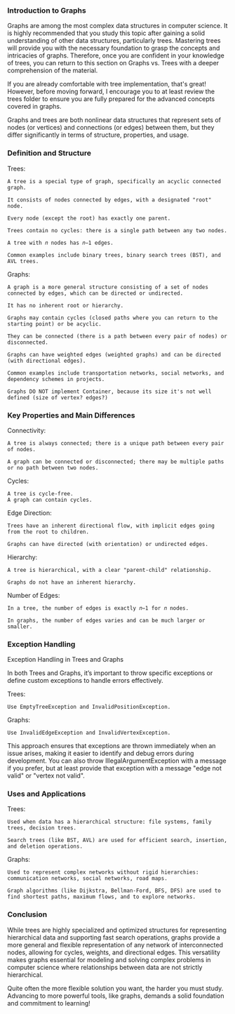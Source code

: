 ### Introduction to Graphs

Graphs are among the most complex data structures in computer science. It is highly recommended that you study this topic after gaining a solid understanding of other data structures, particularly trees. Mastering trees will provide you with the necessary foundation to grasp the concepts and intricacies of graphs. Therefore, once you are confident in your knowledge of trees, you can return to this section on Graphs vs. Trees with a deeper comprehension of the material.

If you are already comfortable with tree implementation, that's great! However, before moving forward, I encourage you to at least review the trees folder to ensure you are fully prepared for the advanced concepts covered in graphs.

Graphs and trees are both nonlinear data structures that represent sets of nodes (or vertices) and connections (or edges) between them, but they differ significantly in terms of structure, properties, and usage.

### Definition and Structure

Trees:

    A tree is a special type of graph, specifically an acyclic connected graph.

    It consists of nodes connected by edges, with a designated "root" node.

    Every node (except the root) has exactly one parent.

    Trees contain no cycles: there is a single path between any two nodes.

    A tree with 𝑛 nodes has 𝑛−1 edges.

    Common examples include binary trees, binary search trees (BST), and AVL trees.

Graphs:

    A graph is a more general structure consisting of a set of nodes connected by edges, which can be directed or undirected.

    It has no inherent root or hierarchy.

    Graphs may contain cycles (closed paths where you can return to the starting point) or be acyclic.

    They can be connected (there is a path between every pair of nodes) or disconnected.

    Graphs can have weighted edges (weighted graphs) and can be directed (with directional edges).

    Common examples include transportation networks, social networks, and dependency schemes in projects.

    Graphs DO NOT implement Container, because its size it's not well defined (size of vertex? edges?)


### Key Properties and Main Differences

Connectivity:

    A tree is always connected; there is a unique path between every pair of nodes.

    A graph can be connected or disconnected; there may be multiple paths or no path between two nodes.

Cycles:

    A tree is cycle-free.
    A graph can contain cycles.

Edge Direction:

    Trees have an inherent directional flow, with implicit edges going from the root to children.

    Graphs can have directed (with orientation) or undirected edges.

Hierarchy:

    A tree is hierarchical, with a clear "parent-child" relationship.

    Graphs do not have an inherent hierarchy.

Number of Edges:

    In a tree, the number of edges is exactly 𝑛−1 for 𝑛 nodes.

    In graphs, the number of edges varies and can be much larger or smaller.

### Exception Handling

Exception Handling in Trees and Graphs

In both Trees and Graphs, it’s important to throw specific exceptions or define custom exceptions to handle errors effectively.

Trees:

    Use EmptyTreeException and InvalidPositionException.

Graphs:

    Use InvalidEdgeException and InvalidVertexException.

This approach ensures that exceptions are thrown immediately when an issue arises, making it easier to identify and debug errors during development. You can also throw IllegalArgumentException with a message if you prefer, but at least provide that exception with a message "edge not valid" or "vertex not valid".

### Uses and Applications

Trees:

    Used when data has a hierarchical structure: file systems, family trees, decision trees.

    Search trees (like BST, AVL) are used for efficient search, insertion, and deletion operations.

Graphs:

    Used to represent complex networks without rigid hierarchies: communication networks, social networks, road maps.

    Graph algorithms (like Dijkstra, Bellman-Ford, BFS, DFS) are used to find shortest paths, maximum flows, and to explore networks.

### Conclusion

While trees are highly specialized and optimized structures for representing hierarchical data and supporting fast search operations, graphs provide a more general and flexible representation of any network of interconnected nodes, allowing for cycles, weights, and directional edges. This versatility makes graphs essential for modeling and solving complex problems in computer science where relationships between data are not strictly hierarchical.

Quite often the more flexible solution you want, the harder you must study. Advancing to more powerful tools, like graphs, demands a solid foundation and commitment to learning!